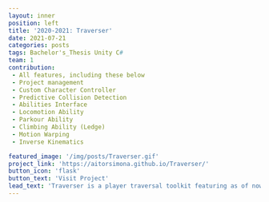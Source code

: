 ```yaml
---
layout: inner
position: left
title: '2020-2021: Traverser'
date: 2021-07-21
categories: posts
tags: Bachelor's_Thesis Unity C# 
team: 1
contribution: 
 - All features, including these below
 - Project management
 - Custom Character Controller
 - Predictive Collision Detection
 - Abilities Interface
 - Locomotion Ability
 - Parkour Ability
 - Climbing Ability (Ledge)
 - Motion Warping
 - Inverse Kinematics

featured_image: '/img/posts/Traverser.gif'
project_link: 'https://aitorsimona.github.io/Traverser/'
button_icon: 'flask'
button_text: 'Visit Project'
lead_text: 'Traverser is a player traversal toolkit featuring as of now the most basic traversal abilities which are Locomotion, Parkour and Climbing. It is self-contained in a set of scripts and has no dependencies apart from the basic Unity functionality. Use the given abilities or expand the system through its shared ability workflow.'
---
```

